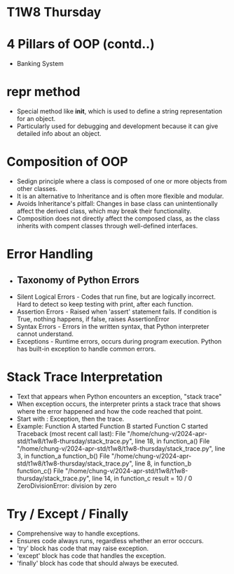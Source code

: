 # T1W8 Thursday

# 4 Pillars of OOP (contd..)
- Banking System

# __repr__ method
- Special method like __init__, which is used to define a string representation for an object.
- Particularly used for debugging and development because it can give detailed info about an object.

# Composition of OOP
- Sedign principle where a class is composed of one or more objects from other classes.
- It is an alternative to Inheritance and is often more flexible and modular.
- Avoids Inheritance's pitfall: Changes in base class can unintentionally affect the derived class, which may break their functionality.
- Composition does not directly affect the composed class, as the class inherits with compent classes through well-defined interfaces.

# Error Handling
- ## Taxonomy of Python Errors
- Silent Logical Errors - Codes that run fine, but are logically incorrect. Hard to detect so keep testing with print, after each function.
- Assertion Errors - Raised when 'assert' statement fails. If condition is True, nothing happens, if false, raises AssertionError
- Syntax Errors - Errors in the written syntax, that Python interpreter cannot understand. 
- Exceptions - Runtime errors, occurs during program execution. Python has built-in exception to handle common errors.

# Stack Trace Interpretation
- Text that appears when Python encounters an exception, "stack trace"
- When exception occurs, the interpreter prints a stack trace that shows where the error happened and how the code reached that point.
- Start with : Exception, then the trace.
- Example:
Function A started
Function B started
Function C started
Traceback (most recent call last):
  File "/home/chung-v/2024-apr-std/t1w8/t1w8-thursday/stack_trace.py", line 18, in <module>
    function_a()
  File "/home/chung-v/2024-apr-std/t1w8/t1w8-thursday/stack_trace.py", line 3, in function_a
    function_b()
  File "/home/chung-v/2024-apr-std/t1w8/t1w8-thursday/stack_trace.py", line 8, in function_b
    function_c()
  File "/home/chung-v/2024-apr-std/t1w8/t1w8-thursday/stack_trace.py", line 14, in function_c
    result = 10 / 0 
ZeroDivisionError: division by zero

# Try / Except / Finally
- Comprehensive way to handle exceptions.
- Ensures code always runs, regardless whether an error occcurs.
- 'try' block has code that may raise exception.
- 'except' block has code that handles the exception.
- 'finally' block has code that should always be executed.
